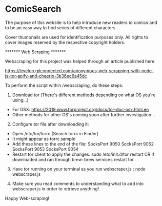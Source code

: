 # ComicSearch

The purpose of this website is to help introduce new readers to comics and to be an easy way to find series of different characters

Cover thumbnails are used for identification purposes only. All rights to cover images reserved by the respective copyright holders.

******* Web Scraping *******

Webscraping for this project was helped through an article published here: 

https://levelup.gitconnected.com/anonymous-web-scrapping-with-node-js-tor-apify-and-cheerio-3b36ec6a45dc

To perform the script within /webscraping, do these steps:

1) Download tor (There's different methods depending on what OS you're using...)
 - For OSX: https://2019.www.torproject.org/docs/tor-doc-osx.html.en
 - Other methods for other OS's coming soon after further investigation...
 
2) Configure tor file after downloading it:
 - Open /etc/tor/torrc (Search torrc in Finder)
 - It might appear as torrc.sample
 - Add these lines to the end of the file:
    SocksPort 9050
    SocksPort 9052
    SocksPort 9053
    SocksPort 9054
 - Restart tor client to apply the changes:
    sudo /etc/init.d/tor restart
    OR if downloaded and ran through brew:
    brew services restart tor
    
3) Have tor running on your terminal as you run webscraper.js : node webscraper.js

4) Make sure you read comments to understanding what to add into webscraper.js in order to retrieve anything!

Happy Web-scraping!
    
 
 